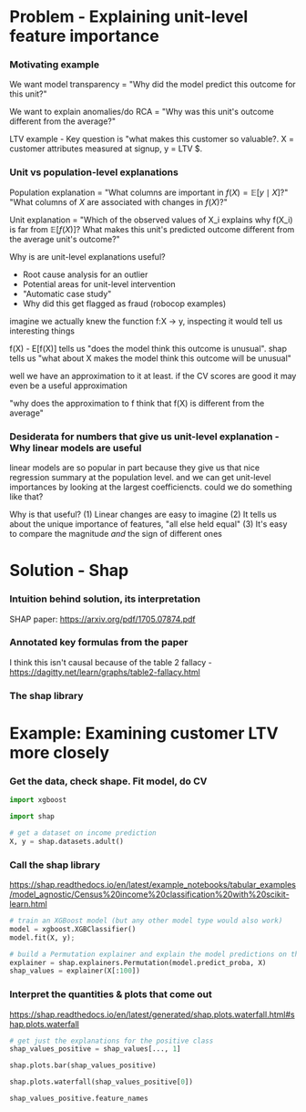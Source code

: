 # Problem - Explaining unit-level feature importance

### Motivating example

We want model transparency = "Why did the model predict this outcome for this unit?"

We want to explain anomalies/do RCA = "Why was this unit's outcome different from the average?"

LTV example - Key question is "what makes this customer so valuable?. X = customer attributes measured at signup, y = LTV $.

### Unit vs population-level explanations

Population explanation = "What columns are important in $f(X) = \mathbb{E}[y \mid X]$?" "What columns of $X$ are associated with changes in $f(X)$?"

Unit explanation = "Which of the observed values of X_i explains why f(X_i) is far from $\mathbb{E}[f(X)]$? What makes this unit's predicted outcome different from the average unit's outcome?"

Why is are unit-level explanations useful?
* Root cause analysis for an outlier
* Potential areas for unit-level intervention
* "Automatic case study"
* Why did this get flagged as fraud (robocop examples)

imagine we actually knew the function f:X -> y, inspecting it would tell us interesting things 

f(X) - E[f(X)] tells us "does the model think this outcome is unusual". shap tells us "what about X makes the model think this outcome will be unusual"

well we have an approximation to it at least. if the CV scores are good it may even be a useful approximation

"why does the approximation to f think that f(X) is different from the average"

### Desiderata for numbers that give us unit-level explanation - Why linear models are useful

linear models are so popular in part because they give us that nice regression summary at the population level. and we can get unit-level importances by looking at the largest coefficiencts. could we do something like that?

Why is that useful? (1) Linear changes are easy to imagine (2) It tells us about the unique importance of features, "all else held equal" (3) It's easy to compare the magnitude _and_ the sign of different ones

# Solution - Shap

### Intuition behind solution, its interpretation

SHAP paper: https://arxiv.org/pdf/1705.07874.pdf

### Annotated key formulas from the paper

I think this isn't causal because of the table 2 fallacy - https://dagitty.net/learn/graphs/table2-fallacy.html

### The shap library

# Example: Examining customer LTV more closely

### Get the data, check shape. Fit model, do CV

```python
import xgboost

import shap

# get a dataset on income prediction
X, y = shap.datasets.adult()
```

### Call the shap library

https://shap.readthedocs.io/en/latest/example_notebooks/tabular_examples/model_agnostic/Census%20income%20classification%20with%20scikit-learn.html

```python
# train an XGBoost model (but any other model type would also work)
model = xgboost.XGBClassifier()
model.fit(X, y);

# build a Permutation explainer and explain the model predictions on the given dataset
explainer = shap.explainers.Permutation(model.predict_proba, X)
shap_values = explainer(X[:100])
```

### Interpret the quantities & plots that come out

https://shap.readthedocs.io/en/latest/generated/shap.plots.waterfall.html#shap.plots.waterfall 

```python
# get just the explanations for the positive class
shap_values_positive = shap_values[..., 1]

shap.plots.bar(shap_values_positive)

shap.plots.waterfall(shap_values_positive[0])

shap_values_positive.feature_names
```


